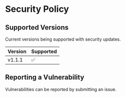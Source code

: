 # Security Policy

## Supported Versions

Current versions being supported with security updates.

| Version | Supported          |
| ------- | ------------------ |
| v1.1.1   | :white_check_mark: |

## Reporting a Vulnerability

Vulnerabilities can be reported by submitting an issue.
